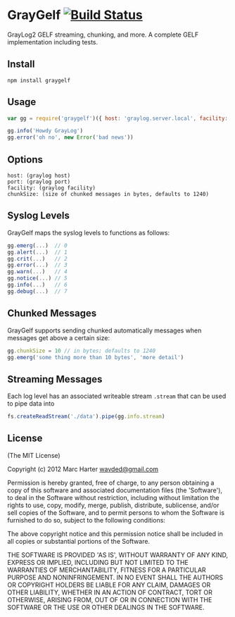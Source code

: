 # GrayGelf [![Build Status](https://secure.travis-ci.org/wavded/graygelf.png)](http://travis-ci.org/wavded/graygelf)

GrayLog2 GELF streaming, chunking, and more.  A complete GELF implementation including tests.

## Install

```
npm install graygelf
```

## Usage

```js
var gg = require('graygelf')({ host: 'graylog.server.local', facility: 'sample_facility'})

gg.info('Howdy GrayLog')
gg.error('oh no', new Error('bad news'))
```

## Options

```
host: (graylog host)
port: (graylog port)
facility: (graylog facility)
chunkSize: (size of chunked messages in bytes, defaults to 1240)
```

## Syslog Levels

GrayGelf maps the syslog levels to functions as follows:

```js
gg.emerg(...)  // 0
gg.alert(...)  // 1
gg.crit(...)   // 2
gg.error(...)  // 3
gg.warn(...)   // 4
gg.notice(...) // 5
gg.info(...)   // 6
gg.debug(...)  // 7
```

## Chunked Messages

GrayGelf supports sending chunked automatically messages when messages get above a certain size:

```js
gg.chunkSize = 10 // in bytes; defaults to 1240
gg.emerg('some thing more than 10 bytes', 'more detail')
```

## Streaming Messages

Each log level has an associated writeable stream `.stream` that can be used to pipe data into

```js
fs.createReadStream('./data').pipe(gg.info.stream)
```

## License

(The MIT License)

Copyright (c) 2012 Marc Harter <wavded@gmail.com>

Permission is hereby granted, free of charge, to any person obtaining a copy of this software and associated documentation files (the 'Software'), to deal in the Software without restriction, including without limitation the rights to use, copy, modify, merge, publish, distribute, sublicense, and/or sell copies of the Software, and to permit persons to whom the Software is furnished to do so, subject to the following conditions:

The above copyright notice and this permission notice shall be included in all copies or substantial portions of the Software.

THE SOFTWARE IS PROVIDED 'AS IS', WITHOUT WARRANTY OF ANY KIND, EXPRESS OR IMPLIED, INCLUDING BUT NOT LIMITED TO THE WARRANTIES OF MERCHANTABILITY, FITNESS FOR A PARTICULAR PURPOSE AND NONINFRINGEMENT. IN NO EVENT SHALL THE AUTHORS OR COPYRIGHT HOLDERS BE LIABLE FOR ANY CLAIM, DAMAGES OR OTHER LIABILITY, WHETHER IN AN ACTION OF CONTRACT, TORT OR OTHERWISE, ARISING FROM, OUT OF OR IN CONNECTION WITH THE SOFTWARE OR THE USE OR OTHER DEALINGS IN THE SOFTWARE.
